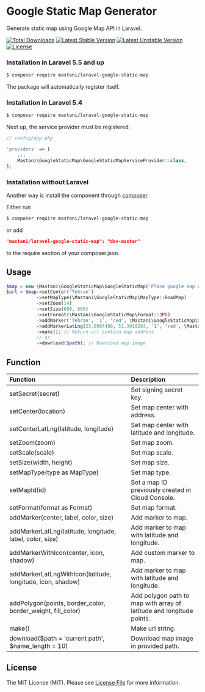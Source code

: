 # Google Static Map Generator

Generate static map using Google Map API in Laravel.

[![Total Downloads](https://poser.pugx.org/mastani/laravel-google-static-map/downloads)](https://packagist.org/packages/mastani/laravel-google-static-map)
[![Latest Stable Version](https://poser.pugx.org/mastani/laravel-google-static-map/v/stable)](https://packagist.org/packages/mastani/laravel-google-static-map)
[![Latest Unstable Version](https://poser.pugx.org/mastani/laravel-google-static-map/v/unstable)](https://packagist.org/packages/mastani/laravel-google-static-map)
[![License](https://poser.pugx.org/mastani/laravel-google-static-map/license)](https://packagist.org/packages/mastani/laravel-google-static-map)

### Installation in Laravel 5.5 and up

```bash
$ composer require mastani/laravel-google-static-map
```

The package will automatically register itself.

### Installation in Laravel 5.4

```bash
$ composer require mastani/laravel-google-static-map
```

Next up, the service provider must be registered:

```php
// config/app.php

'providers' => [
    ...
    Mastani\GoogleStaticMap\GoogleStaticMapServiceProvider::class,
];
```

### Installation without Laravel

Another way is install the component through [composer](https://getcomposer.org/download/).

Either run
```bash
$ composer require mastani/laravel-google-static-map
```
or add
```json
"mastani/laravel-google-static-map": "dev-master"
```
to the require section of your composer.json.

## Usage

```php
$map = new \Mastani\GoogleStaticMap\GoogleStaticMap('Place google map API key or leave it empty');
$url = $map->setCenter('Tehran')
           ->setMapType(\Mastani\GoogleStaticMap\MapType::RoadMap)
           ->setZoom(14)
           ->setSize(600, 600)
           ->setFormat(\Mastani\GoogleStaticMap\Format::JPG)
           ->addMarker('Tehran', '1', 'red', \Mastani\GoogleStaticMap\Size::Small)
           ->addMarkerLatLng(35.6907488, 51.3919293, '1', 'red', \Mastani\GoogleStaticMap\Size::Small)
           ->make(); // Return url contain map address.
           // or
           ->download($path); // Download map image
```

## Function

| Function                                                    | Description                                                          |
|:------------------------------------------------------------|:---------------------------------------------------------------------|
| setSecret(secret)                                           | Set signing secret key.                                              |
| setCenter(location)                                         | Set map center with address.                                         |
| setCenterLatLng(latitude, longitude)                        | Set map center with latitude and longitude.                          |
| setZoom(zoom)                                               | Set map zoom.                                                        |
| setScale(scale)                                             | Set map scale.                                                       |
| setSize(width, height)                                      | Set map size.                                                        |
| setMapType(type as MapType)                                 | Set map type.                                                        |
| setMapId(id)                                                | Set a map ID previously created in Cloud Console.                    |
| setFormat(format as Format)                                 | Set map format.                                                      |
| addMarker(center, label, color, size)                       | Add marker to map.                                                   |
| addMarkerLatLng(latitude, longitude, label, color, size)    | Add marker to map with latitude and longitude.                       |
| addMarkerWithIcon(center, icon, shadow)                     | Add custom marker to map.                                            |
| addMarkerLatLngWithIcon(latitude, longitude, icon, shadow)  | Add marker to map with latitude and longitude.                       |
| addPolygon(points, border_color, border_weight, fill_color) | Add polygon path to map with array of latitude and longitude points. |
| make()                                                      | Make url string.                                                     |
| download($path = 'current path', $name_length = 10)         | Download map image in provided path.                                 |

## License

The MIT License (MIT). Please see [License File](LICENSE.md) for more information.
